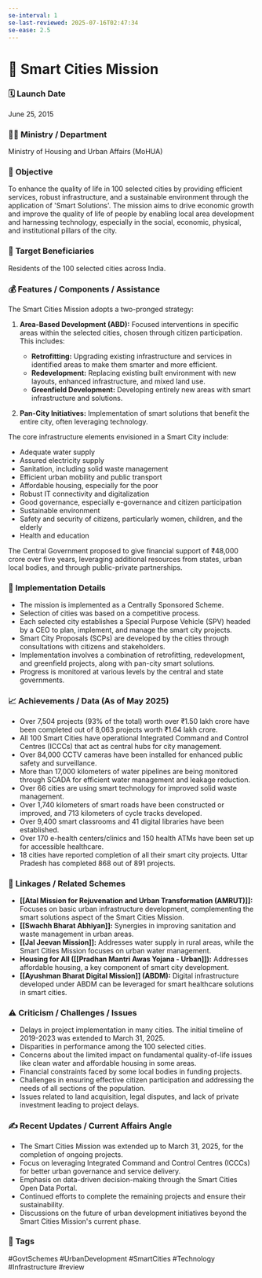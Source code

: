 ```yaml
---
se-interval: 1
se-last-reviewed: 2025-07-16T02:47:34
se-ease: 2.5
---
```

# 📌 Smart Cities Mission

### 🗓️ **Launch Date**
June 25, 2015

### 🧑‍🏫 **Ministry / Department**
Ministry of Housing and Urban Affairs (MoHUA)

### 🎯 **Objective**
To enhance the quality of life in 100 selected cities by providing efficient services, robust infrastructure, and a sustainable environment through the application of 'Smart Solutions'. The mission aims to drive economic growth and improve the quality of life of people by enabling local area development and harnessing technology, especially in the social, economic, physical, and institutional pillars of the city.

### 👥 **Target Beneficiaries**
Residents of the 100 selected cities across India.

### 💰 **Features / Components / Assistance**
The Smart Cities Mission adopts a two-pronged strategy:

1.  **Area-Based Development (ABD):** Focused interventions in specific areas within the selected cities, chosen through citizen participation. This includes:
    * **Retrofitting:** Upgrading existing infrastructure and services in identified areas to make them smarter and more efficient.
    * **Redevelopment:** Replacing existing built environment with new layouts, enhanced infrastructure, and mixed land use.
    * **Greenfield Development:** Developing entirely new areas with smart infrastructure and solutions.

2.  **Pan-City Initiatives:** Implementation of smart solutions that benefit the entire city, often leveraging technology.

The core infrastructure elements envisioned in a Smart City include:
* Adequate water supply
* Assured electricity supply
* Sanitation, including solid waste management
* Efficient urban mobility and public transport
* Affordable housing, especially for the poor
* Robust IT connectivity and digitalization
* Good governance, especially e-governance and citizen participation
* Sustainable environment
* Safety and security of citizens, particularly women, children, and the elderly
* Health and education

The Central Government proposed to give financial support of ₹48,000 crore over five years, leveraging additional resources from states, urban local bodies, and through public-private partnerships.

### 📍 **Implementation Details**
-   The mission is implemented as a Centrally Sponsored Scheme.
-   Selection of cities was based on a competitive process.
-   Each selected city establishes a Special Purpose Vehicle (SPV) headed by a CEO to plan, implement, and manage the smart city projects.
-   Smart City Proposals (SCPs) are developed by the cities through consultations with citizens and stakeholders.
-   Implementation involves a combination of retrofitting, redevelopment, and greenfield projects, along with pan-city smart solutions.
-   Progress is monitored at various levels by the central and state governments.

### 📈 **Achievements / Data** (As of May 2025)
-   Over 7,504 projects (93% of the total) worth over ₹1.50 lakh crore have been completed out of 8,063 projects worth ₹1.64 lakh crore.
-   All 100 Smart Cities have operational Integrated Command and Control Centres (ICCCs) that act as central hubs for city management.
-   Over 84,000 CCTV cameras have been installed for enhanced public safety and surveillance.
-   More than 17,000 kilometers of water pipelines are being monitored through SCADA for efficient water management and leakage reduction.
-   Over 66 cities are using smart technology for improved solid waste management.
-   Over 1,740 kilometers of smart roads have been constructed or improved, and 713 kilometers of cycle tracks developed.
-   Over 9,400 smart classrooms and 41 digital libraries have been established.
-   Over 170 e-health centers/clinics and 150 health ATMs have been set up for accessible healthcare.
-   18 cities have reported completion of all their smart city projects. Uttar Pradesh has completed 868 out of 891 projects.

### 🧩 **Linkages / Related Schemes**
-   **[[Atal Mission for Rejuvenation and Urban Transformation (AMRUT)]]:** Focuses on basic urban infrastructure development, complementing the smart solutions aspect of the Smart Cities Mission.
-   **[[Swachh Bharat Abhiyan]]:** Synergies in improving sanitation and waste management in urban areas.
-   **[[Jal Jeevan Mission]]:** Addresses water supply in rural areas, while the Smart Cities Mission focuses on urban water management.
-   **Housing for All ([[Pradhan Mantri Awas Yojana - Urban]]):** Addresses affordable housing, a key component of smart city development.
-   **[[Ayushman Bharat Digital Mission]] (ABDM):** Digital infrastructure developed under ABDM can be leveraged for smart healthcare solutions in smart cities.

### ⚠️ **Criticism / Challenges / Issues**
-   Delays in project implementation in many cities. The initial timeline of 2019-2023 was extended to March 31, 2025.
-   Disparities in performance among the 100 selected cities.
-   Concerns about the limited impact on fundamental quality-of-life issues like clean water and affordable housing in some areas.
-   Financial constraints faced by some local bodies in funding projects.
-   Challenges in ensuring effective citizen participation and addressing the needs of all sections of the population.
-   Issues related to land acquisition, legal disputes, and lack of private investment leading to project delays.

### ✍️ **Recent Updates / Current Affairs Angle**
-   The Smart Cities Mission was extended up to March 31, 2025, for the completion of ongoing projects.
-   Focus on leveraging Integrated Command and Control Centres (ICCCs) for better urban governance and service delivery.
-   Emphasis on data-driven decision-making through the Smart Cities Open Data Portal.
-   Continued efforts to complete the remaining projects and ensure their sustainability.
-   Discussions on the future of urban development initiatives beyond the Smart Cities Mission's current phase.

### 🔗 **Tags**
#GovtSchemes #UrbanDevelopment #SmartCities #Technology #Infrastructure
#review